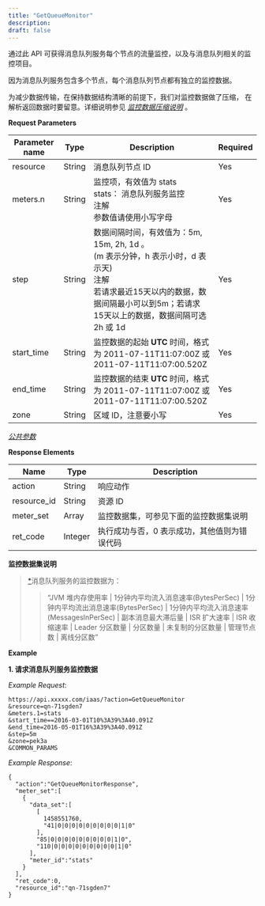 ```yaml
---
title: "GetQueueMonitor"
description: 
draft: false
---
```




通过此 API 可获得消息队列服务每个节点的流量监控，以及与消息队列相关的监控项目。

因为消息队列服务包含多个节点，每个消息队列节点都有独立的监控数据。

为减少数据传输，在保持数据结构清晰的前提下，我们对监控数据做了压缩， 在解析返回数据时要留意。详细说明参见 [_监控数据压缩说明_](../compress/) 。

**Request Parameters**

| Parameter name | Type | Description | Required |
| --- | --- | --- | --- |
| resource | String | 消息队列节点 ID | Yes |
| meters.n | String | 监控项，有效值为 stats<br/>stats： 消息队列服务监控<br/>注解<br/>参数值请使用小写字母 | Yes |
| step | String | 数据间隔时间，有效值为：5m, 15m, 2h, 1d 。<br/>(m 表示分钟，h 表示小时，d 表示天)<br/>注解<br/>若请求最近15天以内的数据，数据间隔最小可以到5m；若请求15天以上的数据，数据间隔可选2h 或 1d | Yes |
| start_time | String | 监控数据的起始 **UTC** 时间，格式为 2011-07-11T11:07:00Z 或 2011-07-11T11:07:00.520Z | Yes |
| end_time | String | 监控数据的结束 **UTC** 时间，格式为 2011-07-11T11:07:00Z 或 2011-07-11T11:07:00.520Z | Yes |
| zone | String | 区域 ID，注意要小写 | Yes |

[_公共参数_](../../../parameters/)

**Response Elements**

| Name | Type | Description |
| --- | --- | --- |
| action | String | 响应动作 |
| resource_id | String | 资源 ID |
| meter_set | Array | 监控数据集，可参见下面的监控数据集说明 |
| ret_code | Integer | 执行成功与否，0 表示成功，其他值则为错误代码 |

**监控数据集说明**

> 
> 
> [*](#id1)消息队列服务的监控数据为：
> 
> > “JVM 堆内存使用率 \| 1分钟内平均流入消息速率(BytesPerSec) \| 1分钟内平均流出消息速率(BytesPerSec) \| 1分钟内平均流入消息速率(MessagesInPerSec) \| 副本消息最大滞后量 \| ISR 扩大速率 \| ISR 收缩速率 \| Leader 分区数量 \| 分区数量 \| 未复制的分区数量 \| 管理节点数 \| 离线分区数”
> 
> 

**Example**

**1\. 请求消息队列服务监控数据**

_Example Request_:

```
https://api.xxxxx.com/iaas/?action=GetQueueMonitor
&resource=qn-71sgden7
&meters.1=stats
&start_time==2016-03-01T10%3A39%3A40.091Z
&end_time=2016-05-01T16%3A39%3A40.091Z
&step=5m
&zone=pek3a
&COMMON_PARAMS
```

_Example Response_:

```
{
  "action":"GetQueueMonitorResponse",
  "meter_set":[
    {
      "data_set":[
        [
          1458551760,
          "41|0|0|0|0|0|0|0|0|0|1|0"
        ],
        "85|0|0|0|0|0|0|0|0|0|1|0",
        "110|0|0|0|0|0|0|0|0|0|1|0"
      ],
      "meter_id":"stats"
    }
  ],
  "ret_code":0,
  "resource_id":"qn-71sgden7"
}
```
